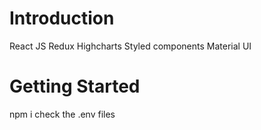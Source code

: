 # Introduction 
React JS
Redux
Highcharts
Styled components
Material UI

# Getting Started
npm i
check the .env files
